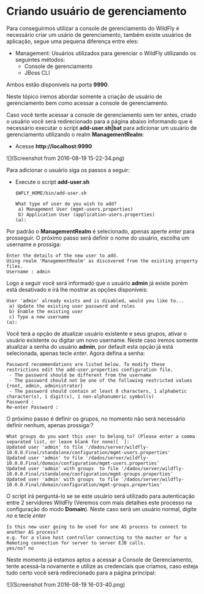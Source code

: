 # Criando usuário de gerenciamento

  Para conseguirmos utilizar a console de gerenciamento do WildFly é necessário criar um usário de gerenciamento, também existe usuários de aplicação, segue uma pequena diferença entre eles:
  
  * Management: Usuários utilizados para gerenciar o WildFly utilizando os seguintes métodos:
    * Console de gerenciamento
    * JBoss CLI

Ambos estão disponíveis na porta **9990**.

Neste tópico iremos abordar somente a criação de usuário de gerenciamento bem como acessar a console de gerenciamento.

Caso você tente acessar a console de gerenciamento sem ter antes, criado o usuário você será redirecionado para a página abaixo informando que é necessário executar o script **add-user.sh|bat** para adicionar um usuário de gerenciamento utilizando o realm **ManagementRealm**:

* Acesse **http://localhost:9990**

![](Screenshot from 2016-08-19 15-22-34.png)

Para adicionar o usuário siga os passos a seguir:

*  Execute o script **add-user.sh**
    ```
    $WFLY_HOME/bin/add-user.sh
    
    What type of user do you wish to add? 
     a) Management User (mgmt-users.properties) 
     b) Application User (application-users.properties)
    (a): 
    ```
Por padrão o **ManagementRealm** é selecionado, apenas aperte *enter* para prosseguir.
O próximo passo será definir o nome do usuário, escolha um username e prossiga:
```
Enter the details of the new user to add.
Using realm 'ManagementRealm' as discovered from the existing property files.
Username : admin  
```
Logo a seguir você será informado que o usuário **admin** já existe porém está desativado e irá lhe mostrar as opções disponíveis:
```
User 'admin' already exists and is disabled, would you like to... 
 a) Update the existing user password and roles 
 b) Enable the existing user 
 c) Type a new username
(a): 
```
Você terá a opção de atualizar usuário existente e seus grupos, ativar o usuário existente ou digitar um novo username.
Neste caso iremos somente atualizar a senha do usuário **admin**, por default esta opção já está selecionada, apenas tecle *enter*.
Agora defina a senha:
```
Password recommendations are listed below. To modify these restrictions edit the add-user.properties configuration file.
 - The password should be different from the username
 - The password should not be one of the following restricted values {root, admin, administrator}
 - The password should contain at least 8 characters, 1 alphabetic character(s), 1 digit(s), 1 non-alphanumeric symbol(s)
Password : 
Re-enter Password : 
```
O próximo passo é definir os grupos, no momento não será necessário definir nenhum, apenas prossiga:?
```
What groups do you want this user to belong to? (Please enter a comma separated list, or leave blank for none)[  ]: 
Updated user 'admin' to file '/dados/server/wildfly-10.0.0.Final/standalone/configuration/mgmt-users.properties'
Updated user 'admin' to file '/dados/server/wildfly-10.0.0.Final/domain/configuration/mgmt-users.properties'
Updated user 'admin' with groups  to file '/dados/server/wildfly-10.0.0.Final/standalone/configuration/mgmt-groups.properties'
Updated user 'admin' with groups  to file '/dados/server/wildfly-10.0.0.Final/domain/configuration/mgmt-groups.properties'
```
O script irá perguntá-lo se se este usuário será utilizado para autenticação entre 2 servidores WildFly (Veremos com mais detalhes este processo na configuração do modo **Domain**). Neste caso será um usuário normal, digite *no* e tecle *enter*
```
Is this new user going to be used for one AS process to connect to another AS process? 
e.g. for a slave host controller connecting to the master or for a Remoting connection for server to server EJB calls.
yes/no? no
```

Neste momento já estamos aptos a acessar a Console de Gerenciamento, tente acessá-la novamente e utilize as credenciais que criamos, caso esteja tudo certo você será redirecionado para a página principal:

![](Screenshot from 2016-08-19 16-03-40.png)








